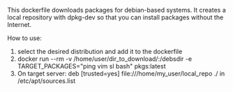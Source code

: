 This dockerfile downloads packages for debian-based systems.
It creates a local repository with dpkg-dev so that you can install packages without the Internet.

How to use:

1. select the desired distribution and add it to the dockerfile
2. docker run --rm -v /home/user/dir_to_download/:/debsdir -e TARGET_PACKAGES="ping vim sl bash" pkgs:latest
3. On target server: deb [trusted=yes] file:///home/my_user/local_repo ./ in /etc/apt/sources.list
